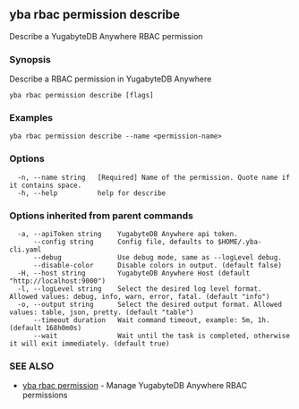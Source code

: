 ## yba rbac permission describe

Describe a YugabyteDB Anywhere RBAC permission

### Synopsis

Describe a RBAC permission in YugabyteDB Anywhere

```
yba rbac permission describe [flags]
```

### Examples

```
yba rbac permission describe --name <permission-name>
```

### Options

```
  -n, --name string   [Required] Name of the permission. Quote name if it contains space.
  -h, --help          help for describe
```

### Options inherited from parent commands

```
  -a, --apiToken string    YugabyteDB Anywhere api token.
      --config string      Config file, defaults to $HOME/.yba-cli.yaml
      --debug              Use debug mode, same as --logLevel debug.
      --disable-color      Disable colors in output. (default false)
  -H, --host string        YugabyteDB Anywhere Host (default "http://localhost:9000")
  -l, --logLevel string    Select the desired log level format. Allowed values: debug, info, warn, error, fatal. (default "info")
  -o, --output string      Select the desired output format. Allowed values: table, json, pretty. (default "table")
      --timeout duration   Wait command timeout, example: 5m, 1h. (default 168h0m0s)
      --wait               Wait until the task is completed, otherwise it will exit immediately. (default true)
```

### SEE ALSO

* [yba rbac permission](yba_rbac_permission.md)	 - Manage YugabyteDB Anywhere RBAC permissions

